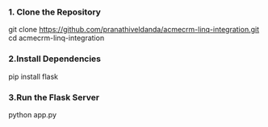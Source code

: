 ### 1\. Clone the Repository

git clone https://github.com/pranathiveldanda/acmecrm-linq-integration.git
cd acmecrm-linq-integration

### 2.Install Dependencies

pip install flask

### 3.Run the Flask Server

python app.py
